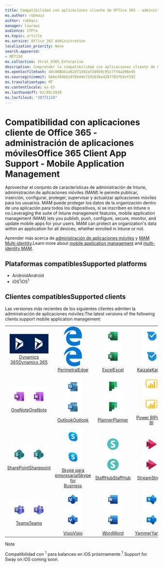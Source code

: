 ```yaml
---
title: Compatibilidad con aplicaciones cliente de Office 365 - administración de aplicaciones móviles
ms.author: robmazz
author: robmazz
manager: laurawi
audience: ITPro
ms.topic: article
ms.service: Office 365 Administration
localization_priority: None
search.appverid:
- MET150
ms.collection: Strat_O365_Enterprise
description: Comprender la compatibilidad con aplicaciones cliente de Office 365 para la administración de aplicaciones móviles
ms.openlocfilehash: 4dc068bb1a62d71d92af28959c95c7ffda296e45
ms.sourcegitcommit: bbbe304bb1878b04e719103be4287703fb3ef292
ms.translationtype: MT
ms.contentlocale: es-ES
ms.lasthandoff: 02/08/2019
ms.locfileid: "29771119"
---
```

# <a name="office-365-client-app-support---mobile-application-management"></a><span data-ttu-id="e70a0-103">Compatibilidad con aplicaciones cliente de Office 365 - administración de aplicaciones móviles</span><span class="sxs-lookup"><span data-stu-id="e70a0-103">Office 365 Client App Support - Mobile Application Management</span></span>

<span data-ttu-id="e70a0-p101">Aprovechar el conjunto de características de administración de Intune, administración de aplicaciones móviles (MAM) le permite publicar, inserción, configurar, proteger, supervisar y actualizar aplicaciones móviles para los usuarios. MAM puede proteger los datos de la organización dentro de una aplicación para todos los dispositivos, si se inscriben en Intune o no.</span><span class="sxs-lookup"><span data-stu-id="e70a0-p101">Leveraging the suite of Intune management features, mobile application management (MAM) lets you publish, push, configure, secure, monitor, and update mobile apps for your users. MAM can protect an organization's data within an application for all devices, whether enrolled in Intune or not.</span></span>

<span data-ttu-id="e70a0-106">Aprender más acerca de [administración de aplicaciones móviles](https://docs.microsoft.com/intune/mam-faq) y [MAM Multi-identity](https://docs.microsoft.com/intune/app-protection-policy).</span><span class="sxs-lookup"><span data-stu-id="e70a0-106">Learn more about [mobile application management](https://docs.microsoft.com/intune/mam-faq) and [multi-identity MAM](https://docs.microsoft.com/intune/app-protection-policy).</span></span>

## <a name="supported-platforms"></a><span data-ttu-id="e70a0-107">Plataformas compatibles</span><span class="sxs-lookup"><span data-stu-id="e70a0-107">Supported platforms</span></span>

 - <span data-ttu-id="e70a0-108">Android</span><span class="sxs-lookup"><span data-stu-id="e70a0-108">Android</span></span>
 - <span data-ttu-id="e70a0-109">iOS<sup>1</sup></span><span class="sxs-lookup"><span data-stu-id="e70a0-109">iOS<sup>1</sup></span></span>

## <a name="supported-clients"></a><span data-ttu-id="e70a0-110">Clientes compatibles</span><span class="sxs-lookup"><span data-stu-id="e70a0-110">Supported clients</span></span>

<span data-ttu-id="e70a0-111">Las versiones más recientes de los siguientes clientes admiten la administración de aplicaciones móviles:</span><span class="sxs-lookup"><span data-stu-id="e70a0-111">The latest versions of the following clients support mobile application management:</span></span>

| | | | | | |
|:---:|:---:|:---:|:---:|:---:|:---:|
| <span data-ttu-id="e70a0-112">![Icono de Dynamics 365](media/o365-dynamics365-64x64.png)</span><span class="sxs-lookup"><span data-stu-id="e70a0-112">![Dynamics 365 icon](media/o365-dynamics365-64x64.png)</span></span> <br> [<span data-ttu-id="e70a0-113">Dynamics 365</span><span class="sxs-lookup"><span data-stu-id="e70a0-113">Dynamics 365</span></span>](https://dynamics.microsoft.com) | <span data-ttu-id="e70a0-114">![Icono de borde](media/o365-edge-64x64.png)</span><span class="sxs-lookup"><span data-stu-id="e70a0-114">![Edge icon](media/o365-edge-64x64.png)</span></span> <br> [<span data-ttu-id="e70a0-115">Perimetral</span><span class="sxs-lookup"><span data-stu-id="e70a0-115">Edge</span></span>](https://www.microsoft.com/windows/microsoft-edge) | <span data-ttu-id="e70a0-116">![Icono de Excel](media/o365-excel-64x64.png)</span><span class="sxs-lookup"><span data-stu-id="e70a0-116">![Excel icon](media/o365-excel-64x64.png)</span></span> <br> [<span data-ttu-id="e70a0-117">Excel</span><span class="sxs-lookup"><span data-stu-id="e70a0-117">Excel</span></span>](https://products.office.com/excel) | <span data-ttu-id="e70a0-118">![Icono de Kaizala](media/o365-kaizala-64x64.png)</span><span class="sxs-lookup"><span data-stu-id="e70a0-118">![Kaizala icon](media/o365-kaizala-64x64.png)</span></span> <br> [<span data-ttu-id="e70a0-119">Kaizala</span><span class="sxs-lookup"><span data-stu-id="e70a0-119">Kaizala</span></span>](https://products.office.com/en/business/microsoft-kaizala) | <span data-ttu-id="e70a0-120">![OneDrive para el icono de negocio](media/o365-OneDrive-64x64.png)</span><span class="sxs-lookup"><span data-stu-id="e70a0-120">![OneDrive for Business icon](media/o365-OneDrive-64x64.png)</span></span> <br> [<span data-ttu-id="e70a0-121">OneDrive</span><span class="sxs-lookup"><span data-stu-id="e70a0-121">OneDrive</span></span>](https://products.office.com/onedrive-for-business/online-cloud-storage)
| <span data-ttu-id="e70a0-122">![Icono de OneNote](media/o365-OneNote-64x64.png)</span><span class="sxs-lookup"><span data-stu-id="e70a0-122">![OneNote icon](media/o365-OneNote-64x64.png)</span></span> <br> [<span data-ttu-id="e70a0-123">OneNote</span><span class="sxs-lookup"><span data-stu-id="e70a0-123">OneNote</span></span>](https://products.office.com/onenote) | <span data-ttu-id="e70a0-124">![Icono de Outlook](media/o365-outlook-64x64.png)</span><span class="sxs-lookup"><span data-stu-id="e70a0-124">![Outlook icon](media/o365-outlook-64x64.png)</span></span> <br> [<span data-ttu-id="e70a0-125">Outlook</span><span class="sxs-lookup"><span data-stu-id="e70a0-125">Outlook</span></span>](https://products.office.com/outlook) | <span data-ttu-id="e70a0-126">![Icono de organizador](media/o365-planner-64x64.png)</span><span class="sxs-lookup"><span data-stu-id="e70a0-126">![Planner icon](media/o365-planner-64x64.png)</span></span> <br> [<span data-ttu-id="e70a0-127">Planner</span><span class="sxs-lookup"><span data-stu-id="e70a0-127">Planner</span></span>](https://products.office.com/business/task-management-software) | <span data-ttu-id="e70a0-128">![Icono de PowerBI](media/o365-powerbi-64x64.png)</span><span class="sxs-lookup"><span data-stu-id="e70a0-128">![PowerBI icon](media/o365-powerbi-64x64.png)</span></span> <br> [<span data-ttu-id="e70a0-129">Power BI</span><span class="sxs-lookup"><span data-stu-id="e70a0-129">Power BI</span></span>](https://powerbi.microsoft.com) | <span data-ttu-id="e70a0-130">![Icono de PowerPoint](media/o365-powerpoint-64x64.png)</span><span class="sxs-lookup"><span data-stu-id="e70a0-130">![PowerPoint icon](media/o365-powerpoint-64x64.png)</span></span> <br> [<span data-ttu-id="e70a0-131">PowerPoint</span><span class="sxs-lookup"><span data-stu-id="e70a0-131">PowerPoint</span></span>](https://products.office.com/powerpoint) |
| <span data-ttu-id="e70a0-132">![Icono de SharePoint](media/o365-sharepoint-64x64.png)</span><span class="sxs-lookup"><span data-stu-id="e70a0-132">![SharePoint icon](media/o365-sharepoint-64x64.png)</span></span> <br> [<span data-ttu-id="e70a0-133">SharePoint</span><span class="sxs-lookup"><span data-stu-id="e70a0-133">Sharepoint</span></span>](https://products.office.com/sharepoint) | <span data-ttu-id="e70a0-134">![Skype para el icono de negocio](media/o365-skypeforbusiness-64x64.png)</span><span class="sxs-lookup"><span data-stu-id="e70a0-134">![Skype for Business icon](media/o365-skypeforbusiness-64x64.png)</span></span> <br> [<span data-ttu-id="e70a0-135">Skype para <br> empresarial</span><span class="sxs-lookup"><span data-stu-id="e70a0-135">Skype for <br> Business</span></span>](https://www.skype.com/business/) | <span data-ttu-id="e70a0-136">![Icono de StaffHub](media/o365-staffhub-64x64.png)</span><span class="sxs-lookup"><span data-stu-id="e70a0-136">![StaffHub icon](media/o365-staffhub-64x64.png)</span></span> <br> [<span data-ttu-id="e70a0-137">StaffHub</span><span class="sxs-lookup"><span data-stu-id="e70a0-137">StaffHub</span></span>](https://products.office.com/microsoft-staffhub/staff-scheduling-software) | <span data-ttu-id="e70a0-138">![Icono de secuencia](media/o365-stream-64x64.png)</span><span class="sxs-lookup"><span data-stu-id="e70a0-138">![Stream icon](media/o365-stream-64x64.png)</span></span> <br> [<span data-ttu-id="e70a0-139">Stream</span><span class="sxs-lookup"><span data-stu-id="e70a0-139">Stream</span></span>](https://stream.microsoft.com) | <span data-ttu-id="e70a0-140">![Influir hora de elegir icono](media/o365-sway-64x64.png)</span><span class="sxs-lookup"><span data-stu-id="e70a0-140">![Sway icon](media/o365-sway-64x64.png)</span></span> <br> [<span data-ttu-id="e70a0-141">Influir hora de elegir<sup>1</sup></span><span class="sxs-lookup"><span data-stu-id="e70a0-141">Sway<sup>1</sup></span></span>](https://sway.com)
| <span data-ttu-id="e70a0-142">![Icono de equipos](media/o365-teams-64x64.png)</span><span class="sxs-lookup"><span data-stu-id="e70a0-142">![Teams icon](media/o365-teams-64x64.png)</span></span> <br> [<span data-ttu-id="e70a0-143">Teams</span><span class="sxs-lookup"><span data-stu-id="e70a0-143">Teams</span></span>](https://products.office.com/microsoft-teams/group-chat-software) | <span data-ttu-id="e70a0-144">![Icono de Visio](media/o365-visio-64x64.png)</span><span class="sxs-lookup"><span data-stu-id="e70a0-144">![Visio icon](media/o365-visio-64x64.png)</span></span> <br> [<span data-ttu-id="e70a0-145">Visio</span><span class="sxs-lookup"><span data-stu-id="e70a0-145">Visio</span></span>](https://products.office.com/visio/flowchart-software) | <span data-ttu-id="e70a0-146">![Icono de Word](media/o365-word-64x64.png)</span><span class="sxs-lookup"><span data-stu-id="e70a0-146">![Word icon](media/o365-word-64x64.png)</span></span> <br> [<span data-ttu-id="e70a0-147">Word</span><span class="sxs-lookup"><span data-stu-id="e70a0-147">Word</span></span>](https://products.office.com/word) |<span data-ttu-id="e70a0-148">![Icono de yammer](media/o365-yammer-64x64.png)</span><span class="sxs-lookup"><span data-stu-id="e70a0-148">![Yammer icon](media/o365-yammer-64x64.png)</span></span> <br> [<span data-ttu-id="e70a0-149">Yammer</span><span class="sxs-lookup"><span data-stu-id="e70a0-149">Yammer</span></span>](https://products.office.com/yammer/yammer-overview)

> [!NOTE]
> <span data-ttu-id="e70a0-150">Compatibilidad con <sup>1</sup> para balanceo en iOS próximamente.</span><span class="sxs-lookup"><span data-stu-id="e70a0-150"><sup>1</sup> Support for Sway on iOS coming soon.</span></span>
